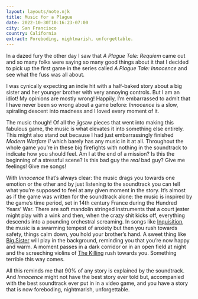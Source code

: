 ```yaml
---
layout: layouts/note.njk
title: Music for a Plague
date: 2022-10-30T10:16:23-07:00
city: San Francisco
country: California
extract: Foreboding, nightmarish, unforgettable.
---
```


In a dazed fury the other day I saw that _A Plague Tale: Requiem_ came out and so many folks were saying so many good things about it that I decided to pick up the first game in the series called _A Plague Tale: Innocence_ and see what the fuss was all about.

I was cynically expecting an indie hit with a half-baked story about a big sister and her younger brother with very annoying controls. But I am an idiot! My opinions are mostly wrong! Happily, I’m embarrassed to admit that I have never been so wrong about a game before: _Innocence_ is a slow, spiraling descent into madness and I loved every moment of it.

The music though! Of all the jigsaw pieces that went into making this fabulous game, the music is what elevates it into something else entirely. This might also stand out because I had just embarrassingly finished _Modern Warfare II_ which barely has any music in it at all. Throughout the whole game you’re in these big firefights with nothing in the soundtrack to indicate how you should feel. Am I at the end of a mission? Is this the beginning of a stressful scene? Is this bad guy the _real_ bad guy? Give me feelings! Give me songs!

With _Innocence_ that’s always clear: the music drags you towards one emotion or the other and by just listening to the soundtrack you can tell what you’re supposed to feel at any given moment in the story. It’s almost as if the game was written for the soundtrack alone: the music is inspired by the game’s time period, set in 14th century France during the Hundred Years’ War. There are soft mandolin stringed instruments that a court jester might play with a wink and then, when the crazy shit kicks off, everything descends into a pounding orchestral screaming. In songs like [Inquisition](https://music.apple.com/us/album/inquisition/1463873560?i=1463873569), the music is a swarming tempest of anxiety but then you rush towards safety, things calm down, you hold your brother’s hand. A sweet thing like [Big Sister](https://music.apple.com/us/album/big-sister/1463873560?i=1463873574) will play in the background, reminding you that you’re now happy and warm. A moment passes in a dark corridor or in an open field at night and the screeching violins of [The Killing](https://music.apple.com/us/album/the-killing/1463873560?i=1463873575) rush towards you. Something terrible this way comes.

All this reminds me that 90% of any story is explained by the soundtrack. And _Innocence_ might not have the best story ever told but, accompanied with the best soundtrack ever put in in a video game, and you have a story that is now foreboding, nightmarish, unforgettable.
